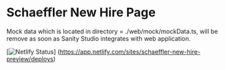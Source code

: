 # Schaeffler New Hire Page


Mock data which is located in directory = ./web/mock/mockData.ts, will be remove as soon as Sanity Studio integrates with web application.



[![Netlify Status](https://api.netlify.com/api/v1/badges/d59e050c-70f7-4228-94a4-7e3e9c38d47b/deploy-status)]
(https://app.netlify.com/sites/schaeffler-new-hire-preview/deploys)

